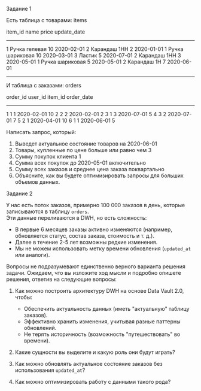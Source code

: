  Задание 1

Есть таблица с товарами: items

item_id    name                 price       update_date
-------    ----------------     ------      -----------
1          Ручка гелевая        10          2020-02-01
2          Карандаш 1HH         2           2020-01-01
1          Ручка шариковая      10          2020-03-01
3          Ластик               5           2020-07-01
2          Карандаш 1HH         3           2020-05-01
1          Ручка шариковая      5           2020-05-01
2          Карандаш 1H          7           2020-06-01

----------------------------------------------------------------
И таблица с заказами: orders

order_id    user_id     item_id     order_date
-------    --------     -------     ----------
1           1           1           2020-02-01  10
2           2           2           2020-02-01 2
3           1           3           2020-07-01 5
4           3           2           2020-07-01 7
5           2           1           2020-04-01 10
6           1           1           2020-06-01 5


Написать запрос, который:
1. Выведет актуальное состояние товаров на 2020-06-01
2. Товары, купленные по цене больше или равно чем 3
3. Сумму покупок клиента 1
4. Сумма всех покупок до 2020-05-01 включительно
5. Сумму всех заказов и среднее цена заказа поквартально
6. Объясните, как вы будете оптимизировать запросы для больших объемов данных.

Задание 2

У нас есть поток заказов, примерно 100 000 заказов в день, которые записываются в таблицу `orders`.  
Эти данные переливаются в DWH, но есть сложность:

- В первые 6 месяцев заказы активно изменяются (например, обновляется статус, состав заказа, стоимость и т. д.).
- Далее в течение 2-5 лет возможны редкие изменения.
- Мы не можем использовать метку времени обновления (`updated_at` или аналоги).

Вопросы не подразумевают единственно верного варианта решения задачи.
Ожидаем, что вы изложите ход мысли и подробно опишете решения, ответив на следующие вопросы:

1. Как можно построить архитектуру DWH на основе Data Vault 2.0, чтобы:
    - Обеспечить актуальность данных (иметь "актуальную" таблицу заказов).
    - Эффективно хранить изменения, учитывая разные паттерны обновлений.
    - Не терять историчность (возможность "путешествовать" во времени).

2. Какие сущности вы выделите и какую роль они будут играть?
    
3. Как можно обновлять актуальное состояние заказов без использования `updated_at`?
    
4. Как можно оптимизировать работу с данными такого рода?
